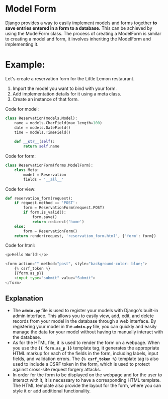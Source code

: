 # Model Form

Django provides a way to easily implement models and forms together **to save entries entered in a form to a database.** This can be achieved by using the ModelForm class. The process of creating a ModelForm is similar to creating a model and form, it involves inheriting the ModelForm and implementing it.

# Example:

Let's create a reservation form for the Little Lemon restaurant.

1. Import the model you want to bind with your form.
2. Add implementation details for it using a meta class.
3. Create an instance of that form.

Code for model:

```python
class Reservation(models.Model):
    name = models.CharField(max_length=100)
    date = models.DateField()
    time = models.TimeField()
    
    def __str__(self):
        return self.name
```

Code for form:

```python
class ReservationForm(forms.ModelForm):
    class Meta:
        model = Reservation
        fields = '__all__'
```

Code for view:

```python
def reservation_form(request):
    if request.method == 'POST':
        form = ReservationForm(request.POST)
        if form.is_valid():
            form.save()
            return redirect('home')
    else:
        form = ReservationForm()
    return render(request, 'reservation_form.html', {'form': form})
```

Code for html:

```python
<p>Hello World!</p>

<form action="" method="post", style="background-color: blue;">
    {% csrf_token %}
    {{form.as_p}}
    <input type="submit" value="Submit">
</form>
```

## Explanation

- The **`admin.py`** file is used to register your models with Django's built-in admin interface. This allows you to easily view, add, edit, and delete records from your model in the database through a web interface. By registering your model in the **`admin.py`** file, you can quickly and easily manage the data for your model without having to manually interact with the database.
- As for the HTML file, it is used to render the form on a webpage. When you use the **`{{ form.as_p }}`** template tag, it generates the appropriate HTML markup for each of the fields in the form, including labels, input fields, and validation errors. The **`{% csrf_token %}`** template tag is also used to include a CSRF token in the form, which is used to protect against cross-site request forgery attacks.
- In order for the form to be displayed on the webpage and for the user to interact with it, it is necessary to have a corresponding HTML template. The HTML template also provide the layout for the form, where you can style it or add additional functionality.